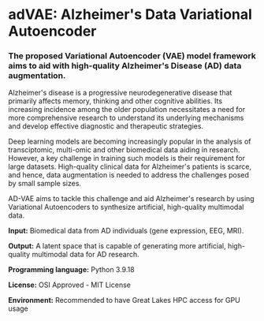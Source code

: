 # adVAE: Alzheimer's Data Variational Autoencoder

### The proposed Variational Autoencoder (VAE) model framework aims to aid with high-quality Alzheimer's Disease (AD) data augmentation.

Alzheimer's disease is a progressive neurodegenerative disease that primarily affects memory, thinking and other cognitive abilities. Its increasing incidence among the older population necessitates a need for more comprehensive research to understand its underlying mechanisms and develop effective diagnostic and therapeutic strategies.


Deep learning models are becoming increasingly popular in the analysis of transciptomic, multi-omic and other biomedical data aiding in research. However, a key challenge in training such models is their requirement for large datasets. High-quality clinical data for Alzheimer's patients is scarce, and hence, data augmentation is needed to address the challenges posed by small sample sizes.


AD-VAE aims to tackle this challenge and aid Alzheimer's research by using Variational Autoencoders to synthesize artificial, high-quality multimodal data. 


**Input:** Biomedical data from AD individuals (gene expression, EEG, MRI).

**Output:** A latent space that is capable of generating more artificial, high-quality multimodal data for AD research.


**Programming language:** Python 3.9.18

**License:** OSI Approved - MIT License

**Environment:** Recommended to have Great Lakes HPC access for GPU usage




